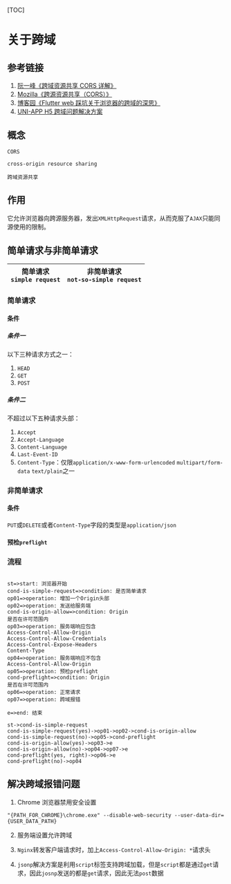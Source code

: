 [TOC]

# 关于跨域

## 参考链接

1. [阮一峰《跨域资源共享 CORS 详解》](http://www.ruanyifeng.com/blog/2016/04/cors.html)
2. [Mozilla《跨源资源共享（CORS）》](https://developer.mozilla.org/zh-CN/docs/Web/HTTP/CORS)
3. [博客园《Flutter web 踩坑关于浏览器的跨域的深思》](https://www.cnblogs.com/lizhanqi/p/13564660.html)
4. [UNI-APP H5 跨域问题解决方案](https://ask.dcloud.net.cn/m/article/35267)

## 概念

`CORS`

`cross-origin resource sharing`

`跨域资源共享`

## 作用

它允许浏览器向跨源服务器，发出`XMLHttpRequest`请求，从而克服了`AJAX`只能同源使用的限制。

## 简单请求与非简单请求

|简单请求<br/>`simple request`|非简单请求<br/>`not-so-simple request`|
|:--:|:--:|

### 简单请求

#### 条件

##### 条件一

以下三种请求方式之一：

1. `HEAD`
2. `GET`
3. `POST`

##### 条件二

不超过以下五种请求头部：

1. `Accept`
2. `Accept-Language`
3. `Content-Language`
4. `Last-Event-ID`
5. `Content-Type`：仅限`application/x-www-form-urlencoded` `multipart/form-data` `text/plain`之一

### 非简单请求

#### 条件

`PUT`或`DELETE`或者`Content-Type`字段的类型是`application/json`

#### 预检`preflight`

### 流程

```flow

st=>start: 浏览器开始
cond-is-simple-request=>condition: 是否简单请求
op01=>operation: 增加一个Origin头部
op02=>operation: 发送给服务端
cond-is-origin-allow=>condition: Origin
是否在许可范围内
op03=>operation: 服务端响应包含
Access-Control-Allow-Origin
Access-Control-Allow-Credentials
Access-Control-Expose-Headers
Content-Type
op04=>operation: 服务端响应不包含
Access-Control-Allow-Origin
op05=>operation: 预检preflight
cond-preflight=>condition: Origin
是否在许可范围内
op06=>operation: 正常请求
op07=>operation: 跨域报错

e=>end: 结束

st->cond-is-simple-request
cond-is-simple-request(yes)->op01->op02->cond-is-origin-allow
cond-is-simple-request(no)->op05->cond-preflight
cond-is-origin-allow(yes)->op03->e
cond-is-origin-allow(no)->op04->op07->e
cond-preflight(yes, right)->op06->e
cond-preflight(no)->op04
```

## 解决跨域报错问题

1. Chrome 浏览器禁用安全设置

`"{PATH_FOR_CHROME}\chrome.exe" --disable-web-security --user-data-dir={USER_DATA_PATH}`

2. 服务端设置允许跨域

3. `Nginx`转发客户端请求时，加上`Access-Control-Allow-Origin: *`请求头

4. `jsonp`解决方案是利用`script`标签支持跨域加载，但是`script`都是通过`get`请求，因此`josnp`发送的都是`get`请求，因此无法`post`数据